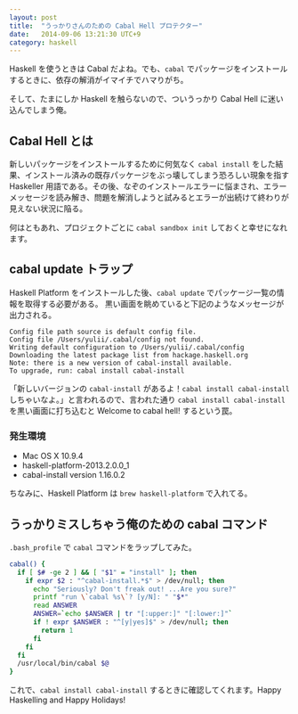 ```yaml
---
layout: post
title:  "うっかりさんのための Cabal Hell プロテクター"
date:   2014-09-06 13:21:30 UTC+9
category: haskell
---
```


Haskell を使うときは Cabal だよね。でも、`cabal` でパッケージをインストールするときに、依存の解消がイマイチでハマりがち。

そして、たまにしか Haskell を触らないので、ついうっかり Cabal Hell に迷い込んでしまう俺。

## Cabal Hell とは
新しいパッケージをインストールするために何気なく `cabal install` をした結果、インストール済みの既存パッケージをぶっ壊してしまう恐ろしい現象を指すHaskeller 用語である。その後、なぞのインストールエラーに悩まされ、エラーメッセージを読み解き、問題を解消しようと試みるとエラーが出続けて終わりが見えない状況に陥る。


何はともあれ、プロジェクトごとに `cabal sandbox init` しておくと幸せになれます。

## cabal update トラップ

Haskell Platform をインストールした後、`cabal update` でパッケージ一覧の情報を取得する必要がある。
黒い画面を眺めていると下記のようなメッセージが出力される。

~~~
Config file path source is default config file.
Config file /Users/yulii/.cabal/config not found.
Writing default configuration to /Users/yulii/.cabal/config
Downloading the latest package list from hackage.haskell.org
Note: there is a new version of cabal-install available.
To upgrade, run: cabal install cabal-install

~~~


「新しいバージョンの `cabal-install` があるよ！`cabal install cabal-install` しちゃいなよ。」と言われるので、言われた通り `cabal install cabal-install` を黒い画面に打ち込むと Welcome to cabal hell! するという罠。


### 発生環境

- Mac OS X 10.9.4
- haskell-platform-2013.2.0.0_1
- cabal-install version 1.16.0.2


ちなみに、Haskell Platform は `brew haskell-platform` で入れてる。


## うっかりミスしちゃう俺のための cabal コマンド

`.bash_profile` で `cabal` コマンドをラップしてみた。

~~~sh
cabal() {
  if [ $# -ge 2 ] && [ "$1" = "install" ]; then
    if expr $2 : "^cabal-install.*$" > /dev/null; then
      echo "Seriously? Don't freak out! ...Are you sure?"
      printf "run \`cabal %s\`? [y/N]: " "$*"
      read ANSWER
      ANSWER=`echo $ANSWER | tr "[:upper:]" "[:lower:]"`
      if ! expr $ANSWER : "^[y|yes]$" > /dev/null; then
        return 1
      fi
    fi
  fi
  /usr/local/bin/cabal $@
}

~~~

これで、`cabal install cabal-install` するときに確認してくれます。Happy Haskelling and Happy Holidays!

